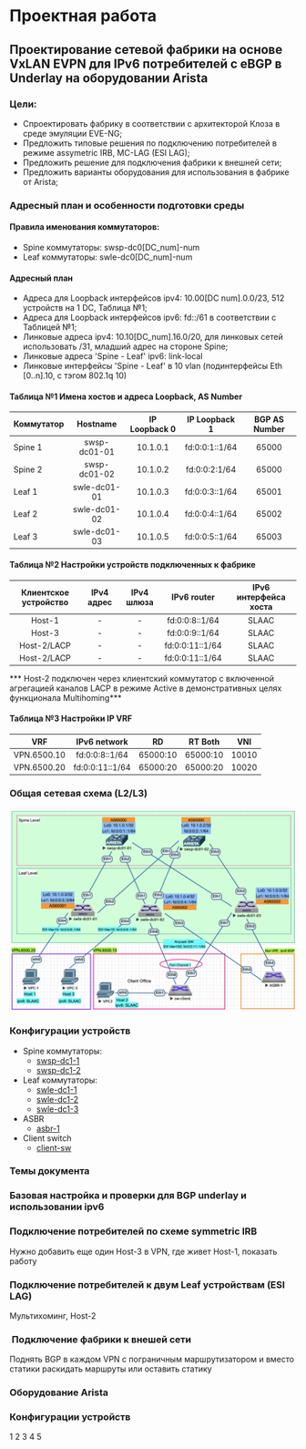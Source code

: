 # Проектная работа
## Проектирование сетевой фабрики на основе VxLAN EVPN для IPv6 потребителей с eBGP в Underlay на оборудовании Arista

### Цели:
- Спроектировать фабрику в соответствии с архитекторой Клоза в среде эмуляции EVE-NG;
- Предложить типовые решения по подключению потребителей в режиме assymetric IRB, MC-LAG (ESI LAG);
- Предложить решение для подключения фабрики к внешней сети;
- Предложить варианты оборудования для использования в фабрике от Arista;

### Адресный план и особенности подготовки среды

#### Правила именования коммутаторов:
   - Spine коммутаторы: swsp-dc0[DC_num]-num
   - Leaf коммутаторы: swle-dc0[DC_num]-num

#### Адресный план
- Адреса для Loopback интерфейсов ipv4: 10.00[DC num].0.0/23, 512 устройств на 1 DC, Таблица №1;
- Адреса для Loopback интерфейсов ipv6: fd::/61 в соответствии с Таблицей №1;
- Линковые адреса ipv4: 10.10[DC_num].16.0/20, для линковых сетей использовать /31, младший адрес на стороне Spine;
- Линковые адреса 'Spine - Leaf' ipv6: link-local
- Линковые интерфейсы 'Spine - Leaf' в 10 vlan (подинтерфейсы Eth [0..n].10, с тэгом 802.1q 10)

#### Таблица №1 Имена хостов и адреса Loopback, AS Number
| Коммутатор  | Hostname  |  IP Loopback 0 | IP Loopback 1 | BGP AS Number |
| :------------ |:---------------:| :-----:| :---------------:| :-------------:|
| Spine 1      | swsp-dc01-01 | 10.1.0.1 | fd:0:0:1::1/64 | 65000 |
| Spine 2      | swsp-dc01-02 |   10.1.0.2 | fd:0:0:2:1/64 | 65000 |
| Leaf 1 | swle-dc01-01 |    10.1.0.3 | fd:0:0:3::1/64 | 65001 |
| Leaf 2 | swle-dc01-02 |    10.1.0.4 | fd:0:0:4::1/64 | 65002 |
| Leaf 3 | swle-dc01-03 |    10.1.0.5 | fd:0:0:5::1/64 | 65003 |

#### Таблица №2 Настройки устройств подключенных к фабрике
| Клиентское устройство  | IPv4 адрес |  IPv4 шлюза |  IPv6 router |  IPv6 интерфейса хоста |
| :------------: |:---------------:| :-----:| :---------------:| :-----:| 
| Host-1 | - |     - | fd:0:0:8::1/64 |     SLAAC | 
| Host-3 | - |     - | fd:0:0:9::1/64 |     SLAAC | 
| Host-2/LACP | - |    - | fd:0:0:11::1/64 |    SLAAC | 
| Host-2/LACP | - |    - | fd:0:0:11::1/64 |   SLAAC |

*** Host-2 подключен через клиентский коммутатор с включенной агрегацией каналов LACP в режиме Active в демонстративных целях функционала Multihoming***

#### Таблица №3 Настройки IP VRF
| VRF  | IPv6 network | RD | RT Both | VNI |
| :------------: |:---------------:| :-----:| :---------------:| :---------------:|
| VPN.6500.10 | fd:0:0:8::1/64 |     65000:10 | 65000:10 | 10010 |
| VPN.6500.20 | fd:0:0:11::1/64 |    65000:20 | 65000:20 | 10020 |

### Общая сетевая схема (L2/L3)

![Схема](net-diag-last.png)

### Конфигурации устройств
- Spine коммутаторы:
  - [swsp-dc1-1](configs/swsp-dc01-01.conf)
  - [swsp-dc1-2](configs/swsp-dc01-02.conf)
- Leaf коммутаторы:
  - [swle-dc1-1](configs/swle-dc01-01.conf)
  - [swle-dc1-2](configs/swle-dc01-02.conf)
  - [swle-dc1-3](configs/swle-dc01-03.conf)
- ASBR
  - [asbr-1](configs/asbr-1)
- Client switch
  - [client-sw](configs/client-sw.conf)
    
### Темы документа

### Базовая настройка и проверки для BGP underlay и использовании ipv6 

### Подключение потребителей по схеме symmetric IRB

 Нужно добавить еще один Host-3 в VPN, где живет Host-1, показать работу

### Подключение потребителей к двум Leaf устройствам (ESI LAG)
Мультихоминг, Host-2

###  Подключение фабрики к внешей сети
Поднять BGP в каждом VPN с пограничным маршрутизатором и вместо статики раскидать маршруты или оставить статику

### Оборудование Arista

### Конфигурации устройств
1
2
3
4
5

  
